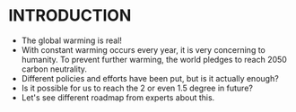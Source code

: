 # INTRODUCTION

* The global warming is real! 
* With constant warming occurs every year, it is very concerning to humanity. To prevent further warming, the world pledges to reach 2050 carbon neutrality. 
* Different policies and efforts have been put, but is it actually enough? 
* Is it possible for us to reach the 2 or even 1.5 degree in future? 
* Let's see different roadmap from experts about this.
